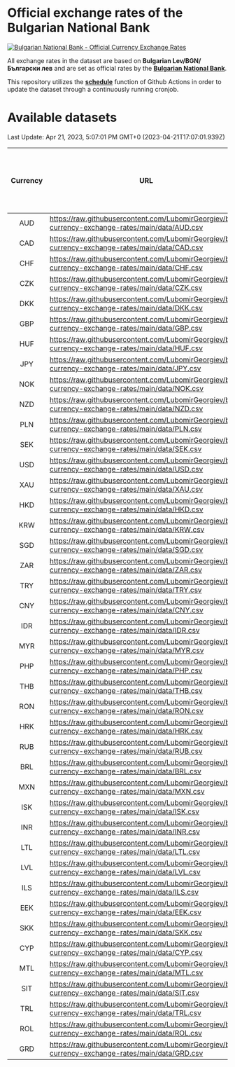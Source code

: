 # Official exchange rates of the Bulgarian National Bank

[![Bulgarian National Bank - Official Currency Exchange Rates](https://github.com/LubomirGeorgiev/bnb-currency-exchange-rates/actions/workflows/update-rates.yml/badge.svg?branch=main)](https://github.com/LubomirGeorgiev/bnb-currency-exchange-rates/actions/workflows/update-rates.yml)

All exchange rates in the dataset are based on **Bulgarian Lev/BGN/Български лев** and are set as official rates by the [**Bulgarian National Bank**](https://www.bnb.bg/Statistics/StExternalSector/StExchangeRates/StERForeignCurrencies/index.htm?toLang=_EN).

This repository utilizes the [**schedule**](https://docs.github.com/en/actions/reference/events-that-trigger-workflows) function of Github Actions in order to update the dataset through a continuously running cronjob.

# Available datasets

<!-- START LINKS (DO NOT EVER FU*ING DELETE THIS COMMENT FOR THE LOVE OF YOUR LIFE!!! IF YOU ARE CURIOS HOW IT WORKS, YOU CAN HAVE A LOOK AT ./src/updateReadme.ts) -->

Last Update: Apr 21, 2023, 5:07:01 PM GMT+0 (2023-04-21T17:07:01.939Z)

| Currency | URL                                                                                             | Number of records | Number of missing days that were filled in |
| :------: | ----------------------------------------------------------------------------------------------- | :---------------: | :----------------------------------------: |
|   AUD    | https://raw.githubusercontent.com/LubomirGeorgiev/bnb-currency-exchange-rates/main/data/AUD.csv |       8598        |                    2657                    |
|   CAD    | https://raw.githubusercontent.com/LubomirGeorgiev/bnb-currency-exchange-rates/main/data/CAD.csv |       8598        |                    2657                    |
|   CHF    | https://raw.githubusercontent.com/LubomirGeorgiev/bnb-currency-exchange-rates/main/data/CHF.csv |       8598        |                    2657                    |
|   CZK    | https://raw.githubusercontent.com/LubomirGeorgiev/bnb-currency-exchange-rates/main/data/CZK.csv |       8598        |                    2657                    |
|   DKK    | https://raw.githubusercontent.com/LubomirGeorgiev/bnb-currency-exchange-rates/main/data/DKK.csv |       8598        |                    2657                    |
|   GBP    | https://raw.githubusercontent.com/LubomirGeorgiev/bnb-currency-exchange-rates/main/data/GBP.csv |       8598        |                    2657                    |
|   HUF    | https://raw.githubusercontent.com/LubomirGeorgiev/bnb-currency-exchange-rates/main/data/HUF.csv |       8598        |                    2657                    |
|   JPY    | https://raw.githubusercontent.com/LubomirGeorgiev/bnb-currency-exchange-rates/main/data/JPY.csv |       8598        |                    2657                    |
|   NOK    | https://raw.githubusercontent.com/LubomirGeorgiev/bnb-currency-exchange-rates/main/data/NOK.csv |       8598        |                    2657                    |
|   NZD    | https://raw.githubusercontent.com/LubomirGeorgiev/bnb-currency-exchange-rates/main/data/NZD.csv |       8598        |                    2657                    |
|   PLN    | https://raw.githubusercontent.com/LubomirGeorgiev/bnb-currency-exchange-rates/main/data/PLN.csv |       8598        |                    2657                    |
|   SEK    | https://raw.githubusercontent.com/LubomirGeorgiev/bnb-currency-exchange-rates/main/data/SEK.csv |       8598        |                    2657                    |
|   USD    | https://raw.githubusercontent.com/LubomirGeorgiev/bnb-currency-exchange-rates/main/data/USD.csv |       8598        |                    2657                    |
|   XAU    | https://raw.githubusercontent.com/LubomirGeorgiev/bnb-currency-exchange-rates/main/data/XAU.csv |       8598        |                    2659                    |
|   HKD    | https://raw.githubusercontent.com/LubomirGeorgiev/bnb-currency-exchange-rates/main/data/HKD.csv |       8296        |                    2566                    |
|   KRW    | https://raw.githubusercontent.com/LubomirGeorgiev/bnb-currency-exchange-rates/main/data/KRW.csv |       8296        |                    2566                    |
|   SGD    | https://raw.githubusercontent.com/LubomirGeorgiev/bnb-currency-exchange-rates/main/data/SGD.csv |       8296        |                    2566                    |
|   ZAR    | https://raw.githubusercontent.com/LubomirGeorgiev/bnb-currency-exchange-rates/main/data/ZAR.csv |       8296        |                    2566                    |
|   TRY    | https://raw.githubusercontent.com/LubomirGeorgiev/bnb-currency-exchange-rates/main/data/TRY.csv |       6778        |                    2096                    |
|   CNY    | https://raw.githubusercontent.com/LubomirGeorgiev/bnb-currency-exchange-rates/main/data/CNY.csv |       6658        |                    2060                    |
|   IDR    | https://raw.githubusercontent.com/LubomirGeorgiev/bnb-currency-exchange-rates/main/data/IDR.csv |       6658        |                    2060                    |
|   MYR    | https://raw.githubusercontent.com/LubomirGeorgiev/bnb-currency-exchange-rates/main/data/MYR.csv |       6658        |                    2060                    |
|   PHP    | https://raw.githubusercontent.com/LubomirGeorgiev/bnb-currency-exchange-rates/main/data/PHP.csv |       6658        |                    2060                    |
|   THB    | https://raw.githubusercontent.com/LubomirGeorgiev/bnb-currency-exchange-rates/main/data/THB.csv |       6658        |                    2060                    |
|   RON    | https://raw.githubusercontent.com/LubomirGeorgiev/bnb-currency-exchange-rates/main/data/RON.csv |       6599        |                    2042                    |
|   HRK    | https://raw.githubusercontent.com/LubomirGeorgiev/bnb-currency-exchange-rates/main/data/HRK.csv |       6546        |                    2024                    |
|   RUB    | https://raw.githubusercontent.com/LubomirGeorgiev/bnb-currency-exchange-rates/main/data/RUB.csv |       6120        |                    1891                    |
|   BRL    | https://raw.githubusercontent.com/LubomirGeorgiev/bnb-currency-exchange-rates/main/data/BRL.csv |       5688        |                    1763                    |
|   MXN    | https://raw.githubusercontent.com/LubomirGeorgiev/bnb-currency-exchange-rates/main/data/MXN.csv |       5688        |                    1763                    |
|   ISK    | https://raw.githubusercontent.com/LubomirGeorgiev/bnb-currency-exchange-rates/main/data/ISK.csv |       5598        |                    1735                    |
|   INR    | https://raw.githubusercontent.com/LubomirGeorgiev/bnb-currency-exchange-rates/main/data/INR.csv |       5321        |                    1649                    |
|   LTL    | https://raw.githubusercontent.com/LubomirGeorgiev/bnb-currency-exchange-rates/main/data/LTL.csv |       5153        |                    1582                    |
|   LVL    | https://raw.githubusercontent.com/LubomirGeorgiev/bnb-currency-exchange-rates/main/data/LVL.csv |       4790        |                    1470                    |
|   ILS    | https://raw.githubusercontent.com/LubomirGeorgiev/bnb-currency-exchange-rates/main/data/ILS.csv |       4595        |                    1428                    |
|   EEK    | https://raw.githubusercontent.com/LubomirGeorgiev/bnb-currency-exchange-rates/main/data/EEK.csv |       4000        |                    1226                    |
|   SKK    | https://raw.githubusercontent.com/LubomirGeorgiev/bnb-currency-exchange-rates/main/data/SKK.csv |       2970        |                    912                     |
|   CYP    | https://raw.githubusercontent.com/LubomirGeorgiev/bnb-currency-exchange-rates/main/data/CYP.csv |       2906        |                    890                     |
|   MTL    | https://raw.githubusercontent.com/LubomirGeorgiev/bnb-currency-exchange-rates/main/data/MTL.csv |       2604        |                    799                     |
|   SIT    | https://raw.githubusercontent.com/LubomirGeorgiev/bnb-currency-exchange-rates/main/data/SIT.csv |       2544        |                    780                     |
|   TRL    | https://raw.githubusercontent.com/LubomirGeorgiev/bnb-currency-exchange-rates/main/data/TRL.csv |       1818        |                    559                     |
|   ROL    | https://raw.githubusercontent.com/LubomirGeorgiev/bnb-currency-exchange-rates/main/data/ROL.csv |       1697        |                    524                     |
|   GRD    | https://raw.githubusercontent.com/LubomirGeorgiev/bnb-currency-exchange-rates/main/data/GRD.csv |        359        |                    107                     |

<!-- END LINKS (DO NOT EVER FU*ING DELETE THIS COMMENT FOR THE LOVE OF YOUR LIFE!!! IF YOU ARE CURIOS HOW IT WORKS, YOU CAN HAVE A LOOK AT ./src/updateReadme.ts) -->
